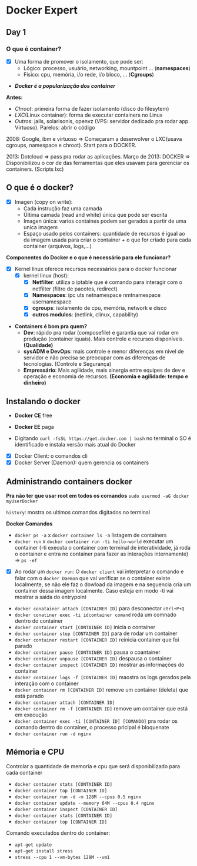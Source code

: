 
# Docker Expert

## Day 1

### O que é container?
- [x] Uma forma de promover o isolamento, que pode ser: 
    - Lógico: processo, usuário, networking, mountpoint ... (**namespaces**)
    - Físico: cpu, memória, i/o rede, i/o bloco, ... (**Cgroups**)
    

- **_Docker é a popularização dos container_**

**Antes:** 
- *Chroot*: primeira forma de fazer isolamento (disco do filesytem)
- *LXC*(Linux container): forma de executar containers no Linux
- *Outros*: jails, solarisonis, openvz (VPS: servidor dedicado pra rodar app. Virtuoso). Parelos: abrir o código

2008: Google, ibm e virtuoso => Começaram a desenvolver o LXC(usava cgroups, namespace e chroot). Start para o DOCKER.

2013: Dotcloud => pass pra rodar as aplicações. 
Março de 2013: DOCKER =>  Disponibilizou o cor de das ferramentas que eles usavam para gerenciar os containers. (Scripts lxc)

## O que é o docker?
- [x] Imagen (copy on write): 
    - Cada instrução faz uma camada
    - Última camada (read and white) única que pode ser escrita
    - Imagen única: varios containes podem ser gerados a partir de uma unica imagem
    - Espaço usado pelos containers: quantidade de recursos é igual ao da imagem usada para criar o container + o que for criado para cada container (arquivos, logs,...) 
 

**Componentes do Docker e o que é necessário para ele funcionar?**
- [x] Kernel linux oferece recursos necessários para o docker funcionar
    - [x] kernel linux (host):  
        - [x] **Netfilter**: utiliza o iptable que é comando para interagir com o netfilter (filtro de pacotes, redirect)
        - [x] **Namespaces**: ipc uts netnamespace nmtnamespace usernamespace
        - [x] **cgroups**: isolamento de cpu, memória, network e disco
        - [x] **outros modulos**: (netlink, clinux, capability)
        
- **Containers é bom pra quem?**
    - **Dev**: rápido pra rodar (composefile) e garantia que vai rodar em produção (container iquais). Mais controle e recursos disponíveis. **(Qualidade)**
    - **sysADM e DevOps**:  mais controle e menor diferenças em nivel de servidor e não precisa se preocupar com as diferenças de tecnologias. (Controle e Segurança)
    - **Empressário**: Mais agilidade, mais sinergia entre equipes de dev e operação e economia de recursos. **(Economia e agilidade: tempo e dinheiro)**  

## Instalando o docker
- **Docker CE** free 
- **Docker EE** paga

- Digitando `curl -fsSL https://get.docker.com | bash` no terminal o SO é identificado e instala versão mais atual do Docker 

- [x] Docker Client: o comandos cli
- [x] Docker Server (Daemon): quem gerencia os containers

## Administrando containers docker

**Pra não ter que usar root em todos os comandos**
`sudo usermod -aG docker myUserDocker`

`history`: mostra os ultimos comandos digitados no terminal

**Docker Comandos**
- `docker ps -a` x `docker container ls -a` listagem de containers
- `docker run` x `docker container run -ti hello-world` executar um container
(-ti executa o container com terminal de interatividade, já roda o container e entra no container para fazer as interações internamente) => `ps -ef`

- [x] Ao rodar um `docker run`: O `docker client` vai interpretar o comando e falar com o `docker Daemon` que vai verificar se o container existe localmente, se não ele faz o dowload da imagem e na seguencia cria um container dessa imagem localmente. Caso esteja em modo -ti vai mostrar a saida do entrypoint

-  `docker conatainer attach [CONTAINER ID]` para desconectar `ctrl+P+Q`
-  `docker conatiner exec -ti idcontainer comand` roda um comnado dentro do container
-  `docker container start [CONTAINER ID]` inicia o container
-  `docker container stop [CONTAINER ID]` para de rodar um container
-  `docker container restart [CONTAINER ID]` reinicia container que foi parado
-  `docker container pause [CONTAINER ID]` pausa o coantainer
-  `docker container unpause [CONTAINER ID]` despausa o container
-  `docker container inspect [CONTAINER ID]` mostrar as informações do container
-  `docker container logs -f [CONTAINER ID]` maostra os logs gerados pela interação com o container
-  `docker container rm [CONTAINER ID]` remove um container (deleta) que está parado
-  `docker container attach [CONTAINER ID]` 
-  `docker container rm -f [CONTAINER ID]` remove um container que está em execução
-  `docker container exec -ti [CONTAINER ID] [COMANDO]` pra rodar os comando dentro do container, o processo pricipal é bloquenate
-  `docker container run -d nginx`

## Mémoria e CPU
Controlar a quantidade de memoria e cpu que será disponibilizado para cada container 
- `docker container stats [CONTAINER ID]`
- `docker container top [CONTAINER ID]`
- `docker container run -d -m 128M --cpus 0.5 nginx`
- `docker container update --memory 64M --cpus 0.4 nginx`
- `docker container inspect [CONTAINER ID]`
- `docker container stats [CONTAINER ID]`
- `docker container top [CONTAINER ID]`

Comando executados dentro do container:

- `apt-get update`
- `apt-get install stress`
- `stress --cpu 1 --vm-bytes 128M --vm1`
